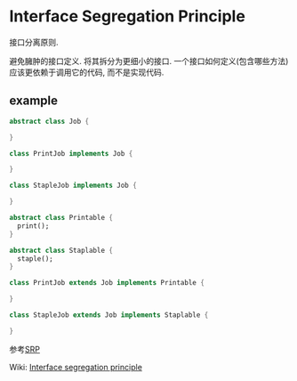 # Interface Segregation Principle

接口分离原则.

避免臃肿的接口定义. 将其拆分为更细小的接口.
一个接口如何定义(包含哪些方法)应该更依赖于调用它的代码, 而不是实现代码.

## example

```dart
abstract class Job {

}

class PrintJob implements Job {

}

class StapleJob implements Job {

}

```

```dart
abstract class Printable {
  print();
}

abstract class Staplable {
  staple();
}

class PrintJob extends Job implements Printable {

}

class StapleJob extends Job implements Staplable {

}

```

参考[SRP](Single_Responsibility_Principle.md)

Wiki:
[Interface segregation principle](https://en.wikipedia.org/wiki/Interface_segregation_principle)
